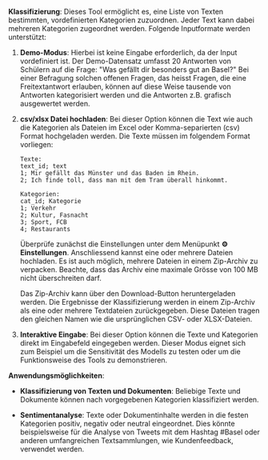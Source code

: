 **Klassifizierung**: Dieses Tool ermöglicht es, eine Liste von Texten bestimmten, vordefinierten Kategorien zuzuordnen. Jeder Text kann dabei mehreren Kategorien zugeordnet werden. Folgende Inputformate werden unterstützt:

1. **Demo-Modus**: Hierbei ist keine Eingabe erforderlich, da der Input vordefiniert ist. Der Demo-Datensatz umfasst 20 Antworten von Schülern auf die Frage: "Was gefällt dir besonders gut an Basel?" Bei einer Befragung solchen offenen Fragen, das heisst Fragen, die eine Freitextantwort erlauben, können auf diese Weise tausende von Antworten kategorisiert werden und die Antworten z.B. grafisch ausgewertet werden.

2. **csv/xlsx Datei hochladen**: Bei dieser Option können die Text wie auch die Kategorien als Dateien im Excel oder Komma-separierten (csv) Format hochgeladen werden. Die Texte müssen im folgendem Format vorliegen:
    ```
    Texte:
    text_id; text
    1; Mir gefällt das Münster und das Baden im Rhein.
    2; Ich finde toll, dass man mit dem Tram überall hinkommt.

    Kategorien:
    cat_id; Kategorie
    1; Verkehr
    2; Kultur, Fasnacht
    3; Sport, FCB
    4; Restaurants
    ```

    Überprüfe zunächst die Einstellungen unter dem Menüpunkt **⚙️ Einstellungen**. Anschliessend kannst eine oder mehrere Dateien hochladen. Es ist auch möglich, mehrere Dateien in einem Zip-Archiv zu verpacken. Beachte, dass das Archiv eine maximale Grösse von 100 MB nicht überschreiten darf.

    Das Zip-Archiv kann über den Download-Button heruntergeladen werden. Die Ergebnisse der Klassifizierung werden in einem Zip-Archiv als eine oder mehrere Textdateien zurückgegeben. Diese Dateien tragen den gleichen Namen wie die ursprünglichen CSV- oder XLSX-Dateien.

3. **Interaktive Eingabe**: Bei dieser Option können die Texte und Kategorien direkt im Eingabefeld eingegeben werden. Dieser Modus eignet sich zum Beispiel um die Sensitivität des Modells zu testen oder um die Funktionsweise des Tools zu demonstrieren.

**Anwendungsmöglichkeiten**:

- **Klassifizierung von Texten und Dokumenten**: Beliebige Texte und Dokumente können nach vorgegebenen Kategorien klassifiziert werden.

- **Sentimentanalyse**: Texte oder Dokumentinhalte werden in die festen Kategorien positiv, negativ oder neutral eingeordnet. Dies könnte beispielsweise für die Analyse von Tweets mit dem Hashtag #Basel oder anderen umfangreichen Textsammlungen, wie Kundenfeedback, verwendet werden.